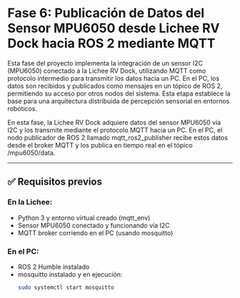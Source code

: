# Fase 6: Publicación de Datos del Sensor MPU6050 desde Lichee RV Dock hacia ROS 2 mediante MQTT

Esta fase del proyecto implementa la integración de un sensor I2C (MPU6050) conectado a la Lichee RV Dock, utilizando MQTT como protocolo intermedio para transmitir los datos hacia un PC. En el PC, los datos son recibidos y publicados como mensajes en un tópico de ROS 2, permitiendo su acceso por otros nodos del sistema. Esta etapa establece la base para una arquitectura distribuida de percepción sensorial en entornos robóticos.

En esta fase, la Lichee RV Dock adquiere datos del sensor MPU6050 vía I2C y los transmite mediante el protocolo MQTT hacia un PC. En el PC, el nodo publicador de ROS 2 llamado mqtt_ros2_publisher recibe estos datos desde el broker MQTT y los publica en tiempo real en el tópico /mpu6050/data.

---

## ✅ Requisitos previos

### En la Lichee:

- Python 3 y entorno virtual creado (mqtt_env)
- Sensor MPU6050 conectado y funcionando vía I2C
- MQTT broker corriendo en el PC (usando mosquitto)

### En el PC:

- ROS 2 Humble instalado
- mosquitto instalado y en ejecución:  
  ```bash
  sudo systemctl start mosquitto
